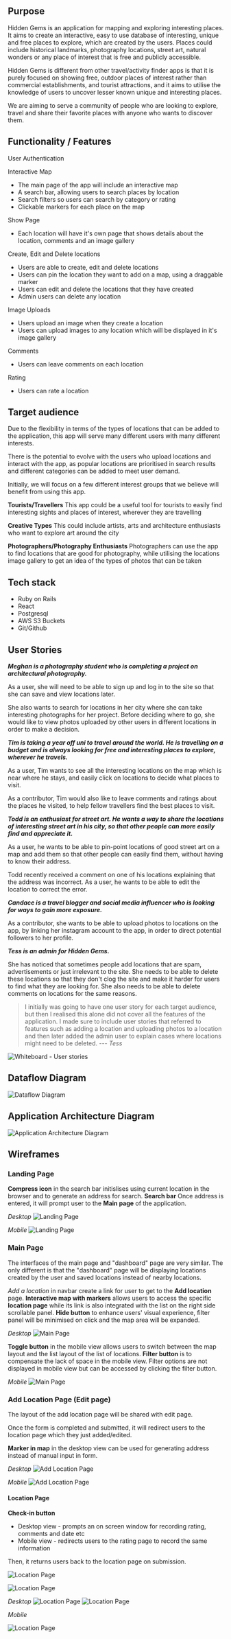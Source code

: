 ## Purpose

Hidden Gems is an application for mapping and exploring interesting places. It aims to create an interactive, easy to use database of interesting, unique and free places to explore, which are created by the users. Places could include historical landmarks, photography locations, street art, natural wonders or any place of interest that is free and publicly accessible.

Hidden Gems is different from other travel/activity finder apps is that it is purely focused on showing free, outdoor places of interest rather than commercial establishments, and tourist attractions, and it aims to utilise the knowledge of users to uncover lesser known unique and interesting places.

We are aiming to serve a community of people who are looking to explore, travel and share their favorite places with anyone who wants to discover them.

## Functionality / Features

User Authentication

Interactive Map
- The main page of the app will include an interactive map
- A search bar, allowing users to search places by location
- Search filters so users can search by category or rating
- Clickable markers for each place on the map

Show Page
- Each location will have it's own page that shows details about the location, comments and an image gallery

Create, Edit and Delete locations
- Users are able to create, edit and delete locations
- Users can pin the location they want to add on a map, using a draggable marker
- Users can edit and delete the locations that they have created
- Admin users can delete any location

Image Uploads
- Users upload an image when they create a location
- Users can upload images to any location which will be displayed in it's image gallery

Comments
- Users can leave comments on each location

Rating
- Users can rate a location

## Target audience

Due to the flexibility in terms of the types of locations that can be added to the application, this app will serve many different users with many different interests.

There is the potential to evolve with the users who upload locations and interact with the app, as popular locations are prioritised in search results and different categories can be added to meet user demand.

Initially, we will focus on a few different interest groups that we believe will benefit from using this app.

**Tourists/Travellers**
This app could be a useful tool for tourists to easily find interesting sights and places of interest, wherever they are travelling

**Creative Types**
This could include artists, arts and architecture enthusiasts who want to explore art around the city

**Photographers/Photography Enthusiasts**
Photographers can use the app to find locations that are good for photography, while utilising the locations image gallery to get an idea of the types of photos that can be taken

## Tech stack

- Ruby on Rails
- React
- Postgresql
- AWS S3 Buckets
- Git/Github

## User Stories

***Meghan is a photography student who is completing a project on architectural photography.***

As a user, she will need to be able to sign up and log in to the site so that she can save and view locations later. 

She also wants to search for locations in her city where she can take interesting photographs for her project. Before deciding where to go, she would like to view photos uploaded by other users in different locations in order to make a decision.

***Tim is taking a year off uni to travel around the world. He is travelling on a budget and is always looking for free and interesting places to explore, wherever he travels.***

As a user, Tim wants to see all the interesting locations on the map which is near where he stays, and easily click on locations to decide what places to visit.

As a contributor, Tim would also like to leave comments and ratings about the places he visited, to help fellow travellers find the best places to visit.

***Todd is an enthusiast for street art. He wants a way to share the locations of interesting street art in his city, so that other people can more easily find and appreciate it.***

As a user, he wants to be able to pin-point locations of good street art on a map and add them so that other people can easily find them, without having to know their address. 

Todd recently received a comment on one of his locations explaining that the address was incorrect. As a user, he wants to be able to edit the location to correct the error.

***Candace is a travel blogger and social media influencer who is looking for ways to gain more exposure.***

As a contributor, she wants to be able to upload photos to locations on the app, by linking her instagram account to the app, in order to direct potential followers to her profile.

***Tess is an admin for Hidden Gems.***

She has noticed that sometimes people add locations that are spam, advertisements or just irrelevant to the site. She needs to be able to delete these locations so that they don't clog the site and make it harder for users to find what they are looking for. She also needs to be able to delete comments on locations for the same reasons.

>I initially was going to have one user story for each target audience, but then I realised this alone did not cover all the features of the application. I made sure to include user stories that referred to features such as adding a location and uploading photos to a location and then later added the admin user to explain cases where locations might need to be deleted.
>--- *Tess*

![Whiteboard - User stories](./docs/userstories.png)

## Dataflow Diagram

![Dataflow Diagram](./docs/dataflow-diagram.png)

## Application Architecture Diagram


![Application Architecture Diagram](./docs/application-architecture-diagram.png)

## Wireframes

### Landing Page
**Compress icon** in the search bar initislises using current location in the browser and to generate an address for search.
**Search bar** Once address is entered, it will prompt user to the **Main page** of the application.

*Desktop*
![Landing Page](./docs/wireframes/landingpage_desktop.png)

*Mobile*
![Landing Page](./docs/wireframes/landingpage_mobile.png)

### Main Page
The interfaces of the main page and "dashboard" page are very similar. The only different is that the "dashboard" page will be displaying locations created by the user and saved locations instead of nearby locations.

*Add a location* in navbar create a link for user to get to the **Add location** page.
**Interactive map with markers** allows users to access the specific **location page** while its link is also integrated with the list on the right side scrollable panel.
**Hide button** to enhance users' visual experience, filter panel will be minimised on click and the map area will be expanded.

*Desktop*
![Main Page](./docs/wireframes/mainpage_desktop.png)

**Toggle button** in the mobile view allows users to switch between the map layout and the list layout of the list of locations.
**Filter button** is to compensate the lack of space in the mobile view. Filter options are not displayed in mobile view but can be accessed by clicking the filter button.

*Mobile*
![Main Page](./docs/wireframes/mainpage_mobile.png)

### Add Location Page (Edit page)
The layout of the add location page will be shared with edit page.

Once the form is completed and submitted, it will redirect users to the location page which they just added/edited.

**Marker in map** in the desktop view can be used for generating address instead of manual input in form.

*Desktop*
![Add Location Page](./docs/wireframes/addlocation_desktop.png)

*Mobile*
![Add Location Page](./docs/wireframes/addlocation_mobile.png)

#### Location Page
**Check-in button**
- Desktop view - prompts an on screen window for recording rating, comments and date etc
- Mobile view - redirects users to the rating page to record the same information


Then, it returns users back to the location page on submission.

![Location Page](./docs/wireframes/locationpage_desktop1.png)

![Location Page](./docs/wireframes/locationpage_desktop2.png)


*Desktop*
![Location Page](./docs/wireframes/locationpage_desktop1.png)
![Location Page](./docs/wireframes/locationpage_desktop2.png)


*Mobile*

![Location Page](./docs/wireframes/locationpage_mobile.png)